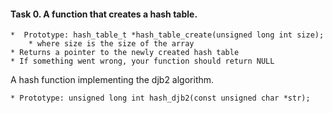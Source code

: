 #### Task 0. A function that creates a hash table. ####

    *  Prototype: hash_table_t *hash_table_create(unsigned long int size);
        * where size is the size of the array
    * Returns a pointer to the newly created hash table
    * If something went wrong, your function should return NULL
 
A hash function implementing the djb2 algorithm.

    * Prototype: unsigned long int hash_djb2(const unsigned char *str);
    


